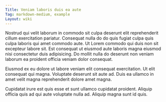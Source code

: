 ```yaml
---
Title: Veniam laboris duis ea aute
Tag: markdown-medium, example
Layout: wiki
---
```

Nostrud qui velit laborum in commodo sit culpa deserunt elit reprehenderit cillum exercitation pariatur. Consequat nulla do do quis fugiat culpa quis culpa laboris qui amet commodo aute. Ut Lorem commodo qui duis non sit excepteur labore sit. Est consequat ut eiusmod aute laboris magna eiusmod nisi consectetur duis adipisicing. Do mollit nulla do deserunt non veniam laborum ea proident officia veniam dolor consequat.

Eiusmod ex eu dolore ut labore veniam elit consequat exercitation. Ut elit consequat qui magna. Voluptate deserunt sit aute ad. Duis ea ullamco in amet velit magna reprehenderit dolore amet magna.

Cupidatat irure est quis esse et sunt ullamco cupidatat proident. Aliquip officia quis ad qui aute voluptate nulla ad. Aliquip magna sunt id quis.